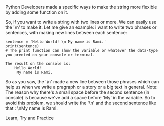 Python Developers made a specific ways to make the string more flexible by adding some function on it.

So, if you want to write a string with two lines or more. We can easily use the '\n' to make it.
Let me give an example:
i want to write two phrases or sentences, with making new lines between each sentence:
	
	sentence = 'Hello World! \n My name is Rami.'
	print(sentence) 
	# The print function can show the variable or whatever the data-type you prented on your console or terminal.

	The result on the console is: 
		Hello World!
		 My name is Rami.

So as you saw, the '\n' made a new line between those phrases which can help us when we write a pragraph or a story or a big text in general.
Note: The reason why there's a small space before the second sentence (in console) is because we've add a space before 'My' in the variable. So to avoid this problem, we should write the '\n' and the second sentence like that :  \nMy name is Rami.


Learn, Try and Practice
